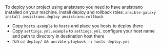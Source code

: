 To deploy your project using ansistrano you need to have ansistrano installed on your machine.
Install deploy and rollback roles: `ansible-galaxy install ansistrano.deploy ansistrano.rollback`

* Copy `hosts.example` to `hosts` and place you hosts to deploy there
* Copy `settings.yml.example` to `settings.yml`, configure your host name and path to directory in destination host there 
* run `cd deploy/ && ansible-playbook -i hosts deploy.yml`
